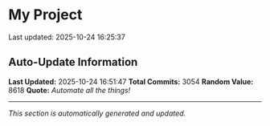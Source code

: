# My Project


Last updated: 2025-10-24 16:25:37





















































































































































































































































































































































































































































































































































































































































































































































































































































































































































































































































































































































































































































































































































































































































































































































































































































































































































































































































































































































































































































































































































































































































































































































































































































































































































































































































































































































































































































































































































































































































































































































































































































































































































































































































































































































































## Auto-Update Information

**Last Updated:** 2025-10-24 16:51:47
**Total Commits:** 3054
**Random Value:** 8618
**Quote:** _Automate all the things!_

---
_This section is automatically generated and updated._